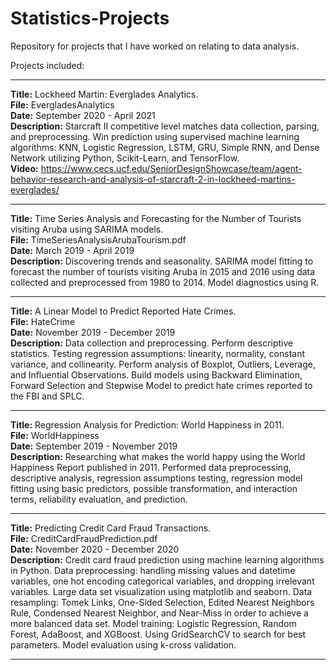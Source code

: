 # Statistics-Projects
Repository for projects that I have worked on relating to data analysis.

Projects included:

-----------------------------------------------------------------------------------------------------------------
  **Title:** Lockheed Martin: Everglades Analytics.<br/>
  **File:** EvergladesAnalytics <br />
  **Date:** September 2020 - April 2021 <br />
  **Description:** Starcraft II competitive level matches data collection, parsing, and preprocessing. Win prediction using supervised 
machine learning algorithms: KNN, Logistic Regression, LSTM, GRU, Simple RNN, and Dense Network utilizing Python, Scikit-Learn, and TensorFlow. <br/>
**Video:** https://www.cecs.ucf.edu/SeniorDesignShowcase/team/agent-behavior-research-and-analysis-of-starcraft-2-in-lockheed-martins-everglades/ <br/>

-----------------------------------------------------------------------------------------------------------------
  **Title:** Time Series Analysis and Forecasting for the Number of Tourists visiting Aruba using SARIMA models. <br/>
  **File:** TimeSeriesAnalysisArubaTourism.pdf <br />
  **Date:** March 2019 - April 2019 <br />
  **Description:** Discovering trends and seasonality. SARIMA model fitting to forecast the number of tourists visiting Aruba in 2015 and 2016 using data collected and preprocessed from 1980 to 2014. Model diagnostics using R. <br/>
   
-----------------------------------------------------------------------------------------------------------------

**Title:** A Linear Model to Predict Reported Hate Crimes. <br/>
**File:** HateCrime <br/>
**Date:** November 2019 - December 2019 <br/>
**Description:** Data collection and preprocessing. Perform descriptive statistics. Testing regression assumptions: linearity, normality, constant variance, and collinearity. Perform analysis of Boxplot, Outliers, Leverage, and Influential Observations. Build models using Backward Elimination, Forward Selection and Stepwise Model to predict hate crimes reported to the FBI and SPLC. <br/>

-----------------------------------------------------------------------------------------------------------------

**Title:** Regression Analysis for Prediction: World Happiness in 2011. <br/>
**File:** WorldHappiness <br/>
**Date:** September 2019 - November 2019 <br/>
**Description:** Researching what makes the world happy using the World Happiness Report published in 2011. Performed data preprocessing, descriptive analysis, regression assumptions testing, regression model fitting using basic predictors, possible transformation, and interaction terms, reliability evaluation, and prediction. <br/>

-----------------------------------------------------------------------------------------------------------------

**Title:** Predicting Credit Card Fraud Transactions. <br/>
**File:** CreditCardFraudPrediction.pdf <br/>
**Date:** November 2020 - December 2020 <br/>
**Description:** Credit card fraud prediction using machine learning algorithms in Python. Data preprocessing: handling missing values and datetime variables, one hot encoding categorical  variables, and dropping irrelevant variables. Large data set visualization using matplotlib and seaborn. Data resampling: Tomek Links, One-Sided Selection, Edited Nearest Neighbors Rule, Condensed Nearest Neighbor, and Near-Miss in order to achieve a more balanced data set. Model training: Logistic Regression, Random Forest, AdaBoost, and XGBoost. Using GridSearchCV to search for best parameters. Model evaluation using k-cross validation. <br/>

-----------------------------------------------------------------------------------------------------------------
